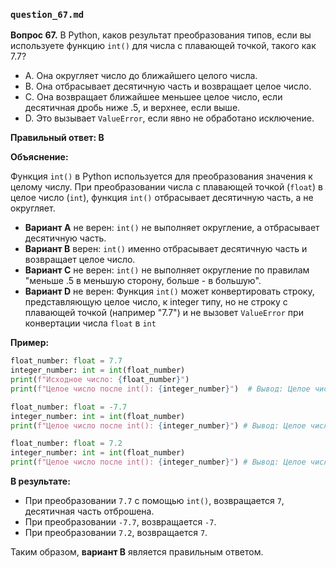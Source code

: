 ### `question_67.md`

**Вопрос 67.** В Python, каков результат преобразования типов, если вы используете функцию `int()` для числа с плавающей точкой, такого как 7.7?

- A. Она округляет число до ближайшего целого числа.
- B. Она отбрасывает десятичную часть и возвращает целое число.
- C. Она возвращает ближайшее меньшее целое число, если десятичная дробь ниже .5, и верхнее, если выше.
- D. Это вызывает `ValueError`, если явно не обработано исключение.

**Правильный ответ: B**

**Объяснение:**

Функция `int()` в Python используется для преобразования значения к целому числу. При преобразовании числа с плавающей точкой (`float`) в целое число (`int`), функция `int()` отбрасывает десятичную часть, а не округляет.

*   **Вариант A** не верен:  `int()` не выполняет округление, а отбрасывает десятичную часть.
*   **Вариант B** верен: `int()` именно отбрасывает десятичную часть и возвращает целое число.
*   **Вариант C** не верен:  `int()` не выполняет округление по правилам "меньше .5 в меньшую сторону, больше - в большую".
*   **Вариант D** не верен: Функция `int()` может конвертировать строку, представляющую целое число, к integer типу, но не строку с плавающей точкой (например "7.7") и не вызовет `ValueError` при конвертации числа `float` в `int`

**Пример:**

```python
float_number: float = 7.7
integer_number: int = int(float_number)
print(f"Исходное число: {float_number}")
print(f"Целое число после int(): {integer_number}")  # Вывод: Целое число после int(): 7

float_number: float = -7.7
integer_number: int = int(float_number)
print(f"Целое число после int(): {integer_number}") # Вывод: Целое число после int(): -7

float_number: float = 7.2
integer_number: int = int(float_number)
print(f"Целое число после int(): {integer_number}") # Вывод: Целое число после int(): 7
```

**В результате:**
* При преобразовании `7.7` с помощью `int()`, возвращается `7`, десятичная часть отброшена.
* При преобразовании `-7.7`, возвращается `-7`.
* При преобразовании `7.2`, возвращается `7`.

Таким образом, **вариант B** является правильным ответом.
